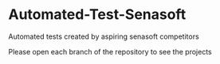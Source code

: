 # Automated-Test-Senasoft
Automated tests created by aspiring senasoft competitors

Please open each branch of the repository to see the projects
